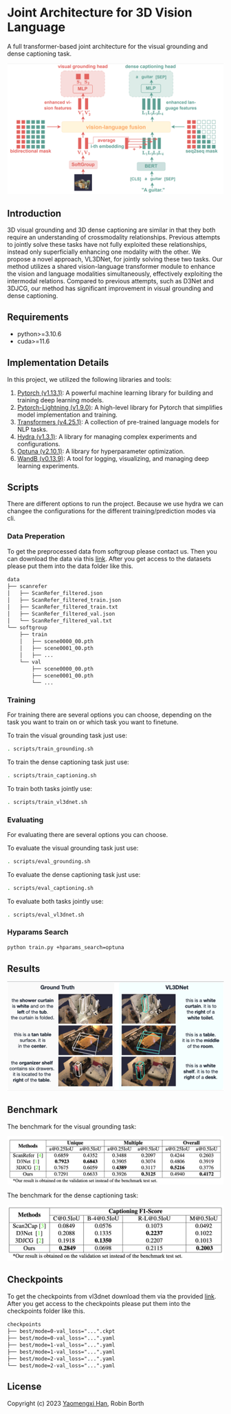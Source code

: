 # Joint Architecture for 3D Vision Language

A full transformer-based joint architecture for the visual grounding and dense captioning task.

![Architecture](docs/architecture.png)

## Introduction

3D visual grounding and 3D dense captioning are similar in that they both require an understanding of crossmodality relationships. Previous attempts to jointly solve these tasks have not fully exploited these relationships, instead only superficially enhancing one modality with the other. We propose a novel approach, VL3DNet, for jointly solving these two tasks. Our method utilizes a shared vision-language transformer module to enhance the vision and language modalities simultaneously, effectively exploiting the intermodal relations. Compared to previous attempts, such as D3Net and 3DJCG, our method has significant improvement in visual grounding and dense captioning.

## Requirements

- python>=3.10.6
- cuda>=11.6


## Implementation Details

In this project, we utilized the following libraries and tools:

1) [Pytorch (v1.13.1)](https://pytorch.org/): A powerful machine learning library for building and training deep learning models.
2) [Pytorch-Lightning (v1.9.0)](https://www.pytorchlightning.ai/): A high-level library for Pytorch that simplifies model implementation and training.
3) [Transformers (v4.25.1)](https://huggingface.co/): A collection of pre-trained language models for NLP tasks.
4) [Hydra (v1.3.1)](https://hydra.cc/): A library for managing complex experiments and configurations.
5) [Optuna (v2.10.1)](https://optuna.org/): A library for hyperparameter optimization.
6) [WandB (v0.13.9)](https://wandb.ai/): A tool for logging, visualizing, and managing deep learning experiments.


## Scripts

There are different options to run the project. Because we use hydra we can changee the configurations
for the different training/prediction modes via cli.

### Data Preperation

To get the preprocessed data from softgroup please contact us. Then you can download the data via this [link](https://drive.google.com/file/d/1Bf97LoyuUGKsB_hZS4USNmWQCNtXrqD3/view?usp=share_link).
After you get access to the datasets please put them into the data folder like this.

```batch
data
├── scanrefer
│   ├── ScanRefer_filtered.json
│   ├── ScanRefer_filtered_train.json
│   ├── ScanRefer_filtered_train.txt
│   ├── ScanRefer_filtered_val.json
│   └── ScanRefer_filtered_val.txt
└── softgroup
    ├── train
    │   ├── scene0000_00.pth
    │   ├── scene0001_00.pth
    │   ├── ...
    └── val 
        ├── scene0000_00.pth
        ├── scene0001_00.pth
        └── ...
```

### Training

For training there are several options you can choose, depending on the task you want to train on or 
which task you want to finetune.

To train the visual grounding task just use:

```bash
. scripts/train_grounding.sh
```

To train the dense captioning task just use:

```bash
. scripts/train_captioning.sh
```

To train both tasks jointly use:

```bash
. scripts/train_vl3dnet.sh
```

### Evaluating

For evaluating there are several options you can choose.

To evaluate the visual grounding task just use:

```bash
. scripts/eval_grounding.sh
```

To evaluate the dense captioning task just use:

```bash
. scripts/eval_captioning.sh
```

To evaluate both tasks jointly use:
```bash
. scripts/eval_vl3dnet.sh
```

### Hyparams Search

```bash
python train.py +hparams_search=optuna
```

## Results

![Results](docs/results.png)

## Benchmark

The benchmark for the visual grounding task:

![Benchmark Grounding](docs/benchmark_grounding.png)

The benchmark for the dense captioning task:

![Benchmark Captioning](docs/benchmark_captioning.png)

## Checkpoints

To get the checkpoints from vl3dnet download them via the provided [link](https://drive.google.com/file/d/1O0yPXXmQ088JBF7tNChJNU8DsEbXWosj/view?usp=share_link).
After you get access to the checkpoints please put them into the checkpoints folder like this.

```batch
checkpoints
├── best/mode=0-val_loss="...".ckpt 
├── best/mode=0-val_loss="...".yaml
├── best/mode=1-val_loss="...".yaml
├── best/mode=1-val_loss="...".yaml
├── best/mode=2-val_loss="...".yaml
└── best/mode=2-val_loss="...".yaml
```

## License

Copyright (c) 2023 [Yaomengxi Han](https://github.com/Maxcharm), Robin Borth
